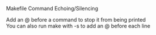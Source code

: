 Makefile Command Echoing/Silencing  

Add an @ before a command to stop it from being printed  
You can also run make with -s to add an @ before each line  
